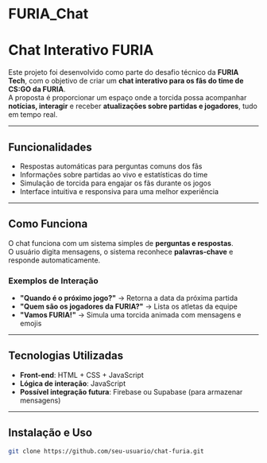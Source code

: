 # FURIA_Chat

# Chat Interativo FURIA

Este projeto foi desenvolvido como parte do desafio técnico da **FURIA Tech**, com o objetivo de criar um **chat interativo para os fãs do time de CS:GO da FURIA**.  
A proposta é proporcionar um espaço onde a torcida possa acompanhar **notícias, interagir** e receber **atualizações sobre partidas e jogadores**, tudo em tempo real.

---

## Funcionalidades

- Respostas automáticas para perguntas comuns dos fãs  
- Informações sobre partidas ao vivo e estatísticas do time  
- Simulação de torcida para engajar os fãs durante os jogos  
- Interface intuitiva e responsiva para uma melhor experiência

---

## Como Funciona

O chat funciona com um sistema simples de **perguntas e respostas**.  
O usuário digita mensagens, o sistema reconhece **palavras-chave** e responde automaticamente.

### Exemplos de Interação

- **"Quando é o próximo jogo?"** → Retorna a data da próxima partida  
- **"Quem são os jogadores da FURIA?"** → Lista os atletas da equipe  
- **"Vamos FURIA!"** → Simula uma torcida animada com mensagens e emojis  

---

## Tecnologias Utilizadas

- **Front-end**: HTML + CSS + JavaScript  
- **Lógica de interação**: JavaScript  
- **Possível integração futura**: Firebase ou Supabase (para armazenar mensagens)

---

##  Instalação e Uso

```bash
git clone https://github.com/seu-usuario/chat-furia.git
